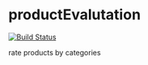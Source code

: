 # productEvalutation
[![Build Status](https://build.eberlein.io/buildStatus/icon?job=android_productevaluation)](https://build.eberlein.io/job/android_productevaluation/)

rate products by categories
